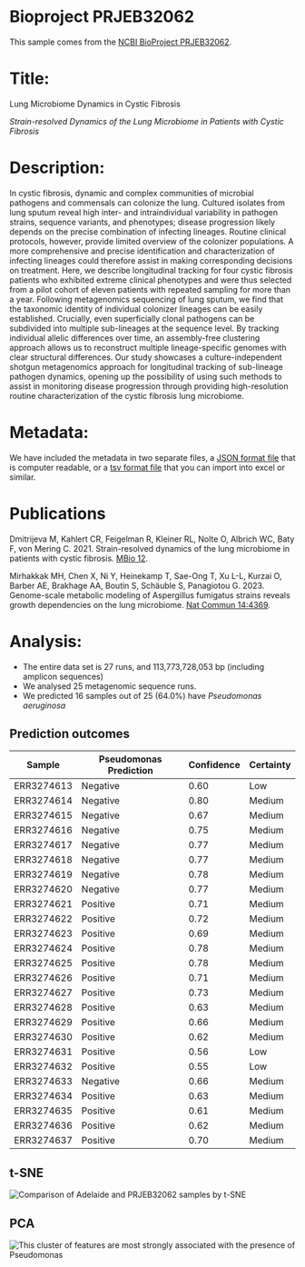 # Bioproject PRJEB32062

This sample comes from the [NCBI BioProject PRJEB32062](https://www.ncbi.nlm.nih.gov/bioproject/?term=PRJEB32062).

# Title:
Lung Microbiome Dynamics in Cystic Fibrosis

_Strain-resolved Dynamics of the Lung Microbiome in Patients with Cystic Fibrosis_

# Description:
In cystic fibrosis, dynamic and complex communities of microbial pathogens and commensals can colonize the lung. Cultured isolates from lung sputum reveal high inter- and intraindividual variability in pathogen strains, sequence variants, and phenotypes; disease progression likely depends on the precise combination of infecting lineages. Routine clinical protocols, however, provide limited overview of the colonizer populations. A more comprehensive and precise identification and characterization of infecting lineages could therefore assist in making corresponding decisions on treatment. Here, we describe longitudinal tracking for four cystic fibrosis patients who exhibited extreme clinical phenotypes and were thus selected from a pilot cohort of eleven patients with repeated sampling for more than a year. Following metagenomics sequencing of lung sputum, we find that the taxonomic identity of individual colonizer lineages can be easily established. Crucially, even superficially clonal pathogens can be subdivided into multiple sub-lineages at the sequence level. By tracking individual allelic differences over time, an assembly-free clustering approach allows us to reconstruct multiple lineage-specific genomes with clear structural differences. Our study showcases a culture-independent shotgun metagenomics approach for longitudinal tracking of sub-lineage pathogen dynamics, opening up the possibility of using such methods to assist in monitoring disease progression through providing high-resolution routine characterization of the cystic fibrosis lung microbiome.


# Metadata:
We have included the metadata in two separate files, a [JSON format file](PRJEB32062.metadata.json.gz) that is computer readable, or a [tsv format file](PRJEB32062.metadata.tsv.gz) that you can import into excel or similar.


# Publications

Dmitrijeva M, Kahlert CR, Feigelman R, Kleiner RL, Nolte O, Albrich WC, Baty F, von Mering C. 2021. Strain-resolved dynamics of the lung microbiome in patients with cystic fibrosis. [MBio 12](https://pmc.ncbi.nlm.nih.gov/articles/PMC8092271/).
  

Mirhakkak MH, Chen X, Ni Y, Heinekamp T, Sae-Ong T, Xu L-L, Kurzai O, Barber AE, Brakhage AA, Boutin S, Schäuble S, Panagiotou G. 2023. Genome-scale metabolic modeling of Aspergillus fumigatus strains reveals growth dependencies on the lung microbiome. [Nat Commun 14:4369](https://www.nature.com/articles/s41467-023-39982-5).
  
# Analysis:

- The entire data set is 27 runs, and 113,773,728,053 bp (including amplicon sequences)
- We analysed 25 metagenomic sequence runs.
- We predicted 16 samples out of 25 (64.0%) have _Pseudomonas aeruginosa_


## Prediction outcomes

Sample | Pseudomonas Prediction | Confidence | Certainty
 --- | --- | --- | ---
ERR3274613 | Negative | 0.60 | Low
ERR3274614 | Negative | 0.80 | Medium
ERR3274615 | Negative | 0.67 | Medium
ERR3274616 | Negative | 0.75 | Medium
ERR3274617 | Negative | 0.77 | Medium
ERR3274618 | Negative | 0.77 | Medium
ERR3274619 | Negative | 0.78 | Medium
ERR3274620 | Negative | 0.77 | Medium
ERR3274621 | Positive | 0.71 | Medium
ERR3274622 | Positive | 0.72 | Medium
ERR3274623 | Positive | 0.69 | Medium
ERR3274624 | Positive | 0.78 | Medium
ERR3274625 | Positive | 0.78 | Medium
ERR3274626 | Positive | 0.71 | Medium
ERR3274627 | Positive | 0.73 | Medium
ERR3274628 | Positive | 0.63 | Medium
ERR3274629 | Positive | 0.66 | Medium
ERR3274630 | Positive | 0.62 | Medium
ERR3274631 | Positive | 0.56 | Low
ERR3274632 | Positive | 0.55 | Low
ERR3274633 | Negative | 0.66 | Medium
ERR3274634 | Positive | 0.63 | Medium
ERR3274635 | Positive | 0.61 | Medium
ERR3274636 | Positive | 0.62 | Medium
ERR3274637 | Positive | 0.70 | Medium


## t-SNE
![Comparison of Adelaide and PRJEB32062 samples by t-SNE](img/PRJEB32062_Pseudomonas_tSNE.png 'Fig. t-SNE of all the analysed sequence data coloured by whether Pseudomonas is predicted')


## PCA
![This cluster of features are most strongly associated with the presence of Pseudomonas](img/PRJEB32062_Pseudomonas_PCA.png 'Fig. PCA of the cluster of features most strongly associated with Pseudomonas colonization in PRJEB32062')



